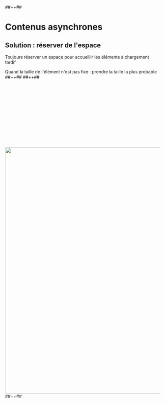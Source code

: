 <!-- .slide: class="tc-multiple-columns with-code" -->

##++##

# Contenus asynchrones

## Solution : réserver de l'espace

Toujours réserver un espace pour accueillir les éléments à chargement tardif

Quand la taille de l'élément n'est pas fixe : prendre la taille la plus probable
##++##
##++##

<img src="./assets/images/02-stability/space-solution.svg" style="width: 800px; height: auto; display: block; margin: auto; margin-top: 220px;"  />
##++##
